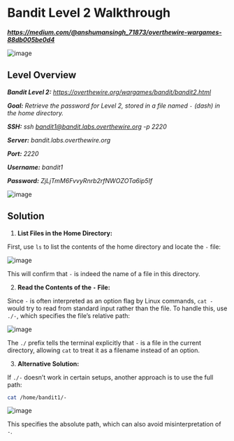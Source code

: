 # Bandit Level 2 Walkthrough
***https://medium.com/@anshumansingh_71873/overthewire-wargames-88db005be0d4***

![image](https://github.com/user-attachments/assets/982a09dd-13d4-4f3d-9333-35f2949b488f)

## Level Overview
***Bandit Level 2:** https://overthewire.org/wargames/bandit/bandit2.html*

***Goal:** Retrieve the password for Level 2, stored in a file named `-` (dash) in the home directory.*

***SSH:** ssh bandit1@bandit.labs.overthewire.org -p 2220*

***Server:** bandit.labs.overthewire.org*

***Port:** 2220*

***Username:** bandit1*

***Password:** ZjLjTmM6FvvyRnrb2rfNWOZOTa6ip5If*

![image](https://github.com/user-attachments/assets/34ebda27-24ef-423e-a850-fc4109b95572)

## Solution
1. **List Files in the Home Directory:**

First, use `ls` to list the contents of the home directory and locate the `-` file:

![image](https://github.com/user-attachments/assets/b3acfaa3-28ab-4e51-897a-dd28f4419b65)

This will confirm that `-` is indeed the name of a file in this directory.

2. **Read the Contents of the `-` File:**

Since `-` is often interpreted as an option flag by Linux commands, `cat -` would try to read from standard input rather than the file. To handle this, use `./-`, which specifies the file’s relative path:

![image](https://github.com/user-attachments/assets/1e22e7f5-47f0-4e04-a6aa-485ba66a2e4a)

The `./` prefix tells the terminal explicitly that `-` is a file in the current directory, allowing `cat` to treat it as a filename instead of an option.

3. **Alternative Solution:**
   
If `./-` doesn’t work in certain setups, another approach is to use the full path:

```bash
cat /home/bandit1/-
```
![image](https://github.com/user-attachments/assets/77b3aec1-236c-4c0b-95cb-c50c57fc9de3)

This specifies the absolute path, which can also avoid misinterpretation of `-`.
